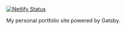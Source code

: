 [![Netlify Status](https://api.netlify.com/api/v1/badges/b52acf6b-db2f-4eff-907b-6bd97cbfdcbd/deploy-status)](https://app.netlify.com/sites/olanetsoft/deploys)

My personal portfolio site powered by Gatsby.
